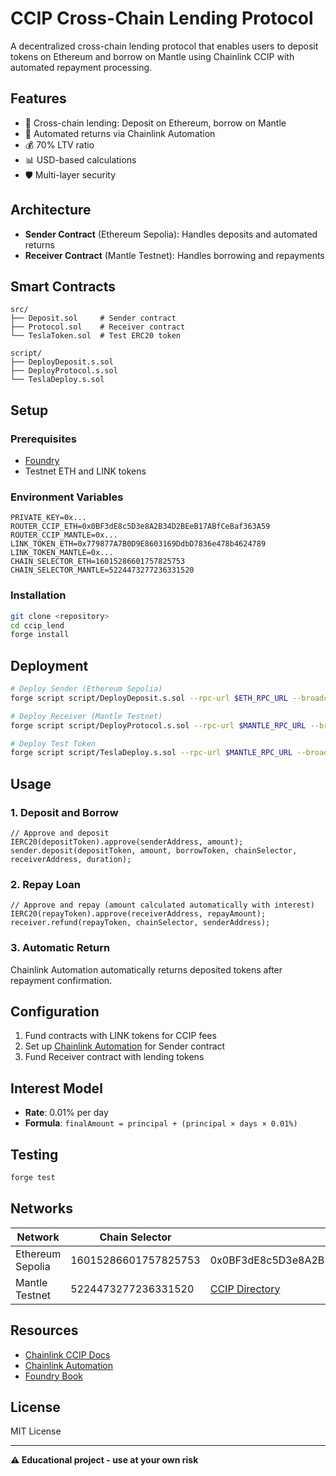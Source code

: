 # CCIP Cross-Chain Lending Protocol

A decentralized cross-chain lending protocol that enables users to deposit tokens on Ethereum and borrow on Mantle using Chainlink CCIP with automated repayment processing.

## Features

- 🌉 Cross-chain lending: Deposit on Ethereum, borrow on Mantle
- 🔄 Automated returns via Chainlink Automation
- 💰 70% LTV ratio
- 📊 USD-based calculations
- 🛡️ Multi-layer security

## Architecture

- **Sender Contract** (Ethereum Sepolia): Handles deposits and automated returns
- **Receiver Contract** (Mantle Testnet): Handles borrowing and repayments

## Smart Contracts

```
src/
├── Deposit.sol     # Sender contract
├── Protocol.sol    # Receiver contract
└── TeslaToken.sol  # Test ERC20 token

script/
├── DeployDeposit.s.sol
├── DeployProtocol.s.sol
└── TeslaDeploy.s.sol
```

## Setup

### Prerequisites
- [Foundry](https://book.getfoundry.sh/getting-started/installation)
- Testnet ETH and LINK tokens

### Environment Variables
```env
PRIVATE_KEY=0x...
ROUTER_CCIP_ETH=0x0BF3dE8c5D3e8A2B34D2BEeB17ABfCeBaf363A59
ROUTER_CCIP_MANTLE=0x...
LINK_TOKEN_ETH=0x779877A7B0D9E8603169DdbD7836e478b4624789
LINK_TOKEN_MANTLE=0x...
CHAIN_SELECTOR_ETH=16015286601757825753
CHAIN_SELECTOR_MANTLE=5224473277236331520
```

### Installation
```bash
git clone <repository>
cd ccip_lend
forge install
```

## Deployment

```bash
# Deploy Sender (Ethereum Sepolia)
forge script script/DeployDeposit.s.sol --rpc-url $ETH_RPC_URL --broadcast

# Deploy Receiver (Mantle Testnet)
forge script script/DeployProtocol.s.sol --rpc-url $MANTLE_RPC_URL --broadcast

# Deploy Test Token
forge script script/TeslaDeploy.s.sol --rpc-url $MANTLE_RPC_URL --broadcast
```

## Usage

### 1. Deposit and Borrow
```solidity
// Approve and deposit
IERC20(depositToken).approve(senderAddress, amount);
sender.deposit(depositToken, amount, borrowToken, chainSelector, receiverAddress, duration);
```

### 2. Repay Loan
```solidity
// Approve and repay (amount calculated automatically with interest)
IERC20(repayToken).approve(receiverAddress, repayAmount);
receiver.refund(repayToken, chainSelector, senderAddress);
```

### 3. Automatic Return
Chainlink Automation automatically returns deposited tokens after repayment confirmation.

## Configuration

1. Fund contracts with LINK tokens for CCIP fees
2. Set up [Chainlink Automation](https://automation.chain.link/) for Sender contract
3. Fund Receiver contract with lending tokens

## Interest Model

- **Rate**: 0.01% per day
- **Formula**: `finalAmount = principal + (principal × days × 0.01%)`

## Testing

```bash
forge test
```

## Networks

| Network | Chain Selector | Router |
|---------|----------------|--------|
| Ethereum Sepolia | 16015286601757825753 | 0x0BF3dE8c5D3e8A2B34D2BEeB17ABfCeBaf363A59 |
| Mantle Testnet | 5224473277236331520 | [CCIP Directory](https://docs.chain.link/ccip/directory) |

## Resources

- [Chainlink CCIP Docs](https://docs.chain.link/ccip)
- [Chainlink Automation](https://docs.chain.link/automation)
- [Foundry Book](https://book.getfoundry.sh/)

## License

MIT License

---

**⚠️ Educational project - use at your own risk**